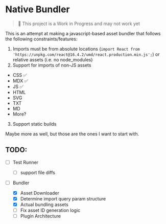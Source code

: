# Native Bundler

> 🚨 This project is a Work in Progress and may not work yet

This is an attempt at making a javascript-based asset bundler that follows the following constraints/features:

1. Imports must be from absolute locations (`import React from 'https://unpkg.com/react@16.4.2/umd/react.production.min.js';`) or relative assets (i.e. no node_modules)
2. Support for imports of non-JS assets

- CSS ✅
- MDX ✅
- JS ✅
- HTML
- SVG
- TXT
- MD
- More?

3. Support static builds

Maybe more as well, but those are the ones I want to start with.

## TODO:

- [ ] Test Runner

  - [ ] support file diffs

- [ ] Bundler
  - [x] Asset Downloader
  - [x] Determine import query param structure
  - [x] Actual bundling assets
  - [ ] Fix asset ID generation logic
  - [ ] Plugin Architecture
